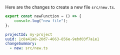 Here are the changes to create a new file `src/new.ts`.

```typescript // src/new.ts
export const newFunction = () => {
    console.log("new file");
};
```

```yaml
projectId: my-project
uuid: 1c8a41a8-20d7-4663-856e-9ebd03f7a1e1
changeSummary:
  - new: src/new.ts
```